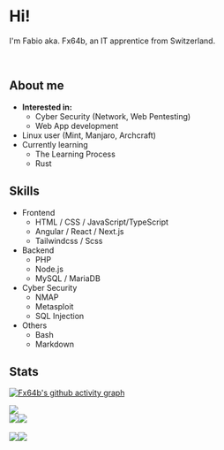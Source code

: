 # Hi!
I'm Fabio aka. Fx64b, an IT apprentice from Switzerland.

<br>

## About me
- **Interested in:**
  - Cyber Security (Network, Web Pentesting)
  - Web App development
- Linux user (Mint, Manjaro, Archcraft)
- Currently learning
  - The Learning Process
  - Rust


## Skills
- Frontend
  - HTML / CSS / JavaScript/TypeScript
  - Angular / React / Next.js
  - Tailwindcss / Scss
- Backend
  - PHP
  - Node.js
  - MySQL / MariaDB
- Cyber Security
  - NMAP
  - Metasploit
  - SQL Injection
- Others
  - Bash
  - Markdown  

## Stats

[![Fx64b's github activity graph](https://github-readme-activity-graph.vercel.app/graph?username=fx64b&bg_color=000000&color=ffffff&line=5e5c64&point=403d3d&area=true&hide_border=true)](https://github.com/ashutosh00710/github-readme-activity-graph)

<img src="https://github-readme-stats.vercel.app/api/wakatime?username=Fx64b&api_domain=wakapi.dev&bg_color=1A202C&title_color=2F855A&icon_color=2F855A&text_color=ffffff&custom_title=Wakapi%20Stats&layout=compact" />
<div style="display: flex; flex-direction: row;">
  <img src="https://img.shields.io/endpoint?url=https://wakapi.dev/api/compat/shields/v1/Fx64b/interval:today&style=flat-square&color=2F855A&label=today" />
  <img src="https://img.shields.io/endpoint?url=https://wakapi.dev/api/compat/shields/v1/Fx64b/interval:30_days&style=flat-square&color=2F855A&label=last 30d" />
</div>
<br>
<div style="display: flex; flex-direction: row;">
  <img src="https://github-readme-stats.vercel.app/api?username=fx64b&count_private=true&theme=dark" />
  <img src="https://github-readme-stats.vercel.app/api/top-langs/?username=fx64b&theme=dark&layout=compact" />
</div>

